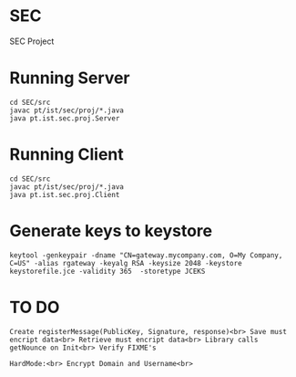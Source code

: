 # SEC
SEC Project


# Running Server
`cd SEC/src` <br>
`javac pt/ist/sec/proj/*.java` <br>
`java pt.ist.sec.proj.Server` <br>

# Running Client
`cd SEC/src` <br>
`javac pt/ist/sec/proj/*.java` <br>
`java pt.ist.sec.proj.Client` <br>

# Generate keys to keystore
`keytool -genkeypair -dname "CN=gateway.mycompany.com, O=My Company, C=US" -alias rgateway -keyalg RSA -keysize 2048 -keystore keystorefile.jce -validity 365  -storetype JCEKS` <br>

# TO DO
`Create registerMessage(PublicKey, Signature, response)<br>
Save must encript data<br>
Retrieve must encript data<br>
Library calls getNounce on Init<br>
Verify FIXME's`<br>

`HardMode:<br>
  Encrypt Domain and Username<br>`

